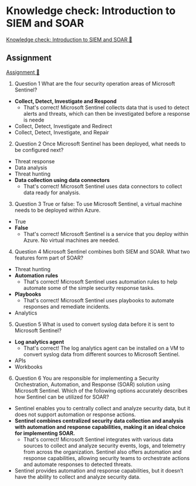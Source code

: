 # Knowledge check: Introduction to SIEM and SOAR

[Knowledge check: Introduction to SIEM and SOAR 🔗](https://www.coursera.org/learn/cybersecurity-solutions-and-microsoft-defender/assignment-submission/t2OiL/knowledge-check-introduction-to-siem-and-soar)

## Assignment

[Assignment 🔗](https://www.coursera.org/learn/cybersecurity-solutions-and-microsoft-defender/assignment-submission/t2OiL/knowledge-check-introduction-to-siem-and-soar/attempt)

1.  Question 1
    What are the four security operation areas of Microsoft Sentinel?

- **Collect, Detect, Investigate and Respond**
  - That's correct! Microsoft Sentinel collects data that is used to detect alerts and threats, which can then be investigated before a response is neede
- Collect, Detect, Investigate and Redirect
- Collect, Detect, Investigate, and Repair

2. Question 2
   Once Microsoft Sentinel has been deployed, what needs to be configured next?

- Threat response
- Data analysis
- Threat hunting
- **Data collection using data connectors**
  - That's correct! Microsoft Sentinel uses data connectors to collect data ready for analysis.

3. Question 3
   True or false: To use Microsoft Sentinel, a virtual machine needs to be deployed within Azure.

- True
- **False**
  - That's correct! Microsoft Sentinel is a service that you deploy within Azure. No virtual machines are needed.

4. Question 4
   Microsoft Sentinel combines both SIEM and SOAR. What two features form part of SOAR?

- Threat hunting
- **Automation rules**
  - That's correct! Microsoft Sentinel uses automation rules to help automate some of the simple security response tasks.
- **Playbooks**
  - That's correct! Microsoft Sentinel uses playbooks to automate responses and remediate incidents.
- Analytics

5. Question 5
   What is used to convert syslog data before it is sent to Microsoft Sentinel?

- **Log analytics agent**
  - That's correct! The log analytics agent can be installed on a VM to convert syslog data from different sources to Microsoft Sentinel.
- APIs
- Workbooks

6. Question 6
   You are responsible for implementing a Security Orchestration, Automation, and Response (SOAR) solution using Microsoft Sentinel. Which of the following options accurately describes how Sentinel can be utilized for SOAR?

- Sentinel enables you to centrally collect and analyze security data, but it does not support automation or response actions.
- **Sentinel combines centralized security data collection and analysis with automation and response capabilities, making it an ideal choice for implementing SOAR.**
  - That's correct! Microsoft Sentinel integrates with various data sources to collect and analyze security events, logs, and telemetry from across the organization. Sentinel also offers automation and response capabilities, allowing security teams to orchestrate actions and automate responses to detected threats.
- Sentinel provides automation and response capabilities, but it doesn’t have the ability to collect and analyze security data.
